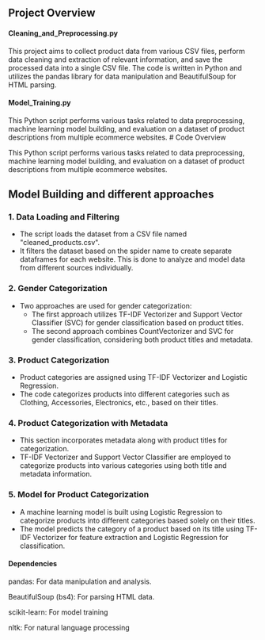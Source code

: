 <h2>Project Overview</h2>

<h4> Cleaning_and_Preprocessing.py </h4>
This project aims to collect product data from various CSV files, perform data cleaning and extraction of relevant information, and save the processed data into a single CSV file. The code is written in Python and utilizes the pandas library for data manipulation and BeautifulSoup for HTML parsing.

<h4>Model_Training.py</h4>
This Python script performs various tasks related to data preprocessing, machine learning model building, and evaluation on a dataset of product descriptions from multiple ecommerce websites.
# Code Overview

This Python script performs various tasks related to data preprocessing, machine learning model building, and evaluation on a dataset of product descriptions from multiple ecommerce websites.

## Model Building and different approaches

### 1. Data Loading and Filtering
- The script loads the dataset from a CSV file named "cleaned_products.csv".
- It filters the dataset based on the spider name to create separate dataframes for each website. This is done to analyze and model data from different sources individually.

### 2. Gender Categorization
- Two approaches are used for gender categorization:
  - The first approach utilizes TF-IDF Vectorizer and Support Vector Classifier (SVC) for gender classification based on product titles.
  - The second approach combines CountVectorizer and SVC for gender classification, considering both product titles and metadata.

### 3. Product Categorization
- Product categories are assigned using TF-IDF Vectorizer and Logistic Regression. 
- The code categorizes products into different categories such as Clothing, Accessories, Electronics, etc., based on their titles.

### 4. Product Categorization with Metadata
- This section incorporates metadata along with product titles for categorization.
- TF-IDF Vectorizer and Support Vector Classifier are employed to categorize products into various categories using both title and metadata information.

### 5. Model for Product Categorization
- A machine learning model is built using Logistic Regression to categorize products into different categories based solely on their titles.
- The model predicts the category of a product based on its title using TF-IDF Vectorizer for feature extraction and Logistic Regression for classification.

<h4>Dependencies</h4>
<p>pandas: For data manipulation and analysis.</p>
<p>BeautifulSoup (bs4): For parsing HTML data.</p>
<p>scikit-learn: For model training</p>
<p>nltk: For natural language processing</p>
